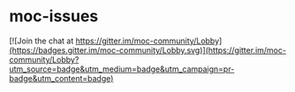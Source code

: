 # moc-issues

[![Join the chat at https://gitter.im/moc-community/Lobby](https://badges.gitter.im/moc-community/Lobby.svg)](https://gitter.im/moc-community/Lobby?utm_source=badge&utm_medium=badge&utm_campaign=pr-badge&utm_content=badge)